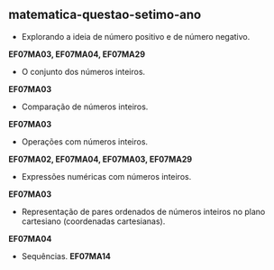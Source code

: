 ## matematica-questao-setimo-ano

* Explorando a ideia de número positivo e de número negativo.
<p><b>EF07MA03, EF07MA04, EF07MA29</b></p>

* O conjunto dos números inteiros.
<p><b>EF07MA03</b></p>

* Comparação de números inteiros.
<p><b>EF07MA03</b></p>

* Operações com números inteiros.
<p><b>EF07MA02, EF07MA04, EF07MA03, EF07MA29</b></p>

* Expressões numéricas com números inteiros.
<p><b>EF07MA03</b></p>

* Representação de pares ordenados de números inteiros no plano cartesiano (coordenadas cartesianas).
<p><b>EF07MA04</b></p>

* Sequências.
<b>EF07MA14</b>
